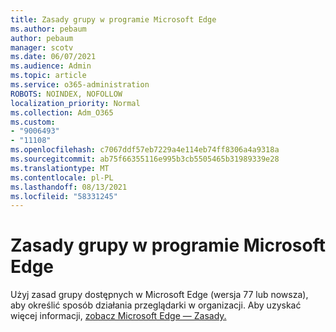 ```yaml
---
title: Zasady grupy w programie Microsoft Edge
ms.author: pebaum
author: pebaum
manager: scotv
ms.date: 06/07/2021
ms.audience: Admin
ms.topic: article
ms.service: o365-administration
ROBOTS: NOINDEX, NOFOLLOW
localization_priority: Normal
ms.collection: Adm_O365
ms.custom:
- "9006493"
- "11108"
ms.openlocfilehash: c7067ddf57eb7229a4e114eb74ff8306a4a9318a
ms.sourcegitcommit: ab75f66355116e995b3cb5505465b31989339e28
ms.translationtype: MT
ms.contentlocale: pl-PL
ms.lasthandoff: 08/13/2021
ms.locfileid: "58331245"
---
```

# <a name="group-policies-in-microsoft-edge"></a>Zasady grupy w programie Microsoft Edge

Użyj zasad grupy dostępnych w Microsoft Edge (wersja 77 lub nowsza), aby określić sposób działania przeglądarki w organizacji. Aby uzyskać więcej informacji, [zobacz Microsoft Edge — Zasady.](https://docs.microsoft.com/deployedge/microsoft-edge-policies#available-policies)
